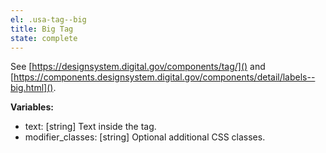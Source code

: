 ```yaml
---
el: .usa-tag--big
title: Big Tag
state: complete
---
```

See [https://designsystem.digital.gov/components/tag/]() and
[https://components.designsystem.digital.gov/components/detail/labels--big.html]().

__Variables:__
* text: [string] Text inside the tag.
* modifier_classes: [string] Optional additional CSS classes.
